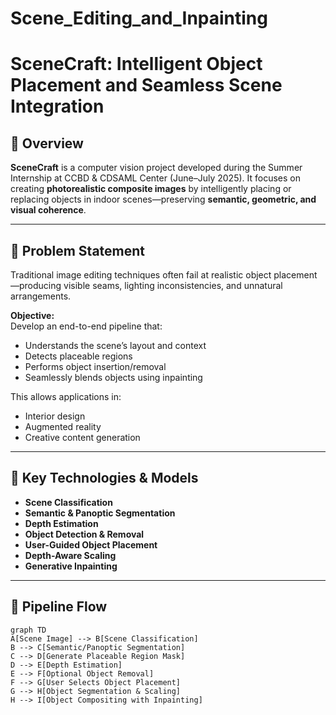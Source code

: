 # Scene_Editing_and_Inpainting
# SceneCraft: Intelligent Object Placement and Seamless Scene Integration


## 📍 Overview

**SceneCraft** is a computer vision project developed during the Summer Internship at CCBD & CDSAML Center (June–July 2025). It focuses on creating **photorealistic composite images** by intelligently placing or replacing objects in indoor scenes—preserving **semantic, geometric, and visual coherence**.

---

## 🧠 Problem Statement

Traditional image editing techniques often fail at realistic object placement—producing visible seams, lighting inconsistencies, and unnatural arrangements.

**Objective:**  
Develop an end-to-end pipeline that:
- Understands the scene’s layout and context
- Detects placeable regions
- Performs object insertion/removal
- Seamlessly blends objects using inpainting

This allows applications in:
- Interior design
- Augmented reality
- Creative content generation

---

## 🧪 Key Technologies & Models

- **Scene Classification**
- **Semantic & Panoptic Segmentation**
- **Depth Estimation**
- **Object Detection & Removal**
- **User-Guided Object Placement**
- **Depth-Aware Scaling**
- **Generative Inpainting**

---

## 🔁 Pipeline Flow

```mermaid
graph TD
A[Scene Image] --> B[Scene Classification]
B --> C[Semantic/Panoptic Segmentation]
C --> D[Generate Placeable Region Mask]
D --> E[Depth Estimation]
E --> F[Optional Object Removal]
F --> G[User Selects Object Placement]
G --> H[Object Segmentation & Scaling]
H --> I[Object Compositing with Inpainting]
